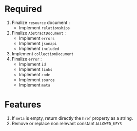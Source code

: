 # Required

1. Finalize `resource` document :
    * Implement `relationships`
1. Finalize `AbstractDocument` :
    * Implement `errors`
    * Implement `jsonapi`
    * Implement `included`
1. Implement `collectionDocument`
1. Finalize `error` :
    * Implement `id`
    * Implement `links`
    * Implement `code`
    * Implement `source`
    * Implement `meta`

# Features
1. If `meta` is empty, return directly the `href` property as a string.
1. Remove or replace non relevant constant `ALLOWED_KEYS`
